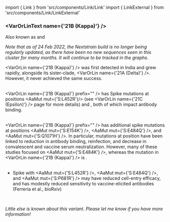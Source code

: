 import { Link } from 'src/components/Link/Link'
import { LinkExternal } from 'src/components/Link/LinkExternal'

### <VarOrLinText name={'21B (Kappa)'} />
Also known as <VarOrLin name="21B (Kappa)" invert={true} /> and <Who name="Kappa" />

_Note that as of 24 Feb 2022, the Nextstrain build is no longer being regularly updated, as there have been no new sequences seen in this cluster for many months. It will continue to be tracked in the graphs._

<VarOrLin name={'21B (Kappa)'} /> was first detected in India and grew rapidly, alongside its sister-clade, <VarOrLin name={'21A (Delta)'} />. However, it never achieved the same success.
<br/>
<br/>

<VarOrLin name={'21B (Kappa)'} prefix="" /> has Spike mutations at positions <AaMut mut={'S:L452R'}/> (see <VarOrLin name={'21C (Epsilon)'} /> page for more details) and <Mut name="S:P681" />, both of which impact antibody binding.
<br />
<br />

<VarOrLin name={'21B (Kappa)'} prefix="" /> has additional spike mutations at positions <AaMut mut={'S:E154K'} />, <AaMut mut={'S:E484Q'} />, and <AaMut mut={'S:Q1071H'} />.
In particular, mutations at position <Mut name="S:E484"/> have been linked to reduction in antibody binding, reinfection, and decrease in convalescent and vaccine serum neutralization.
However, many of these studies focused on <AaMut mut={'S:E484K'} />, whereas the mutation in <VarOrLin name={'21B (Kappa)'} /> is <AaMut mut="S:E484Q" />.
<br/>
<br/>

- Spike with <AaMut mut={'S:L452R'} />, <AaMut mut={'S:E484Q'} />, and <AaMut mut={'S:P681R'} /> may have reduced cell-entry efficacy, and has modestly reduced sensitivity to vaccine-elicited antibodies (<LinkExternal href="https://www.biorxiv.org/content/10.1101/2021.05.08.443253v1">Ferreria et al., bioRxiv</LinkExternal>)
<br/>


_Little else is known about this variant. Please let me know if you have more information!_

<MdxContent filepath="clusters/21A.B.md" />
